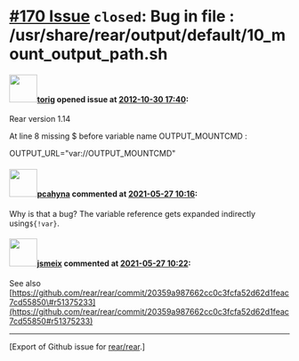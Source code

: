 [\#170 Issue](https://github.com/rear/rear/issues/170) `closed`: Bug in file : /usr/share/rear/output/default/10\_mount\_output\_path.sh
========================================================================================================================================

#### <img src="https://avatars.githubusercontent.com/u/2685291?v=4" width="50">[torig](https://github.com/torig) opened issue at [2012-10-30 17:40](https://github.com/rear/rear/issues/170):

Rear version 1.14

At line 8 missing $ before variable name OUTPUT\_MOUNTCMD :

OUTPUT\_URL="var://OUTPUT\_MOUNTCMD"

#### <img src="https://avatars.githubusercontent.com/u/26300485?u=9105d243bc9f7ade463a3e52e8dd13fa67837158&v=4" width="50">[pcahyna](https://github.com/pcahyna) commented at [2021-05-27 10:16](https://github.com/rear/rear/issues/170#issuecomment-849513796):

Why is that a bug? The variable reference gets expanded indirectly
using`${!var}`.

#### <img src="https://avatars.githubusercontent.com/u/1788608?u=925fc54e2ce01551392622446ece427f51e2f0ce&v=4" width="50">[jsmeix](https://github.com/jsmeix) commented at [2021-05-27 10:22](https://github.com/rear/rear/issues/170#issuecomment-849517655):

See also  
[https://github.com/rear/rear/commit/20359a987662cc0c3fcfa52d62d1feac7cd55850\#r51375233](https://github.com/rear/rear/commit/20359a987662cc0c3fcfa52d62d1feac7cd55850#r51375233)

------------------------------------------------------------------------

\[Export of Github issue for
[rear/rear](https://github.com/rear/rear).\]
